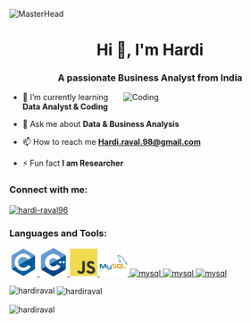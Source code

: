 ![MasterHead](https://i.ytimg.com/vi/f02mOEt11OQ/maxresdefault.jpg)
<h1 align="center">Hi 👋, I'm Hardi</h1>
<h3 align="center">A passionate Business Analyst from India</h3>

<img align="right" alt="Coding" width="300" src="https://i.pinimg.com/originals/a7/2b/1a/a72b1aa94154e5ce6a1e1efaed96e424.jpg"> 

- 🌱 I’m currently learning **Data Analyst & Coding**

- 💬 Ask me about **Data & Business Analysis**

- 📫 How to reach me **Hardi.raval.98@gmail.com**

- ⚡ Fun fact **I am Researcher**

<h3 align="left">Connect with me:</h3>
<p align="left">
<a href="https://linkedin.com/in/hardi-raval96" target="blank"><img align="center" src="https://raw.githubusercontent.com/rahuldkjain/github-profile-readme-generator/master/src/images/icons/Social/linked-in-alt.svg" alt="hardi-raval96" height="30" width="40" /></a>
</p>

<h3 align="left">Languages and Tools:</h3>
<p align="left"> 
  <a href="https://www.cprogramming.com/" target="_blank" rel="noreferrer"> <img src="https://raw.githubusercontent.com/devicons/devicon/master/icons/c/c-original.svg" alt="c" width="50" height="50"/> </a> 
  <a href="https://www.w3schools.com/cpp/" target="_blank" rel="noreferrer"> <img src="https://raw.githubusercontent.com/devicons/devicon/master/icons/cplusplus/cplusplus-original.svg" alt="cplusplus" width="50" height="50"/> </a> 
  <a href="https://developer.mozilla.org/en-US/docs/Web/JavaScript" target="_blank" rel="noreferrer"> <img src="https://raw.githubusercontent.com/devicons/devicon/master/icons/javascript/javascript-original.svg" alt="javascript" width="50" height="50"/> 
</a> <a href="https://www.mysql.com/" target="_blank" rel="noreferrer"> <img src="https://raw.githubusercontent.com/devicons/devicon/master/icons/mysql/mysql-original-wordmark.svg" alt="mysql" width="50" height="50"/> </a>
</a> <a href="https://www.r-project.org/" target="_blank" rel="noreferrer"> <img src="https://www.r-project.org/Rlogo.png" alt="mysql" width="50" height="50"/> </a>
 </a> <a href="https://www.tableau.com/" target="_blank" rel="noreferrer"> <img src="https://www.tableau.com/themes/custom/tableau_www/logo.svg" alt="mysql" width="50" height="50"/> </a>
 </a> <a href="https://en.wikipedia.org/wiki/Microsoft_Power_BI" target="_blank" rel="noreferrer"> <img src="https://upload.wikimedia.org/wikipedia/en/thumb/2/20/Power_BI_logo.svg/105px-Power_BI_logo.svg.png" alt="mysql" width="50" height="50"/> </a>
 </p>

<p><img align="left" src="https://github-readme-stats.vercel.app/api/top-langs?username=hardiraval&show_icons=true&locale=en&layout=compact" alt="hardiraval" /></p>

<p>&nbsp;<img align="center" src="https://github-readme-stats.vercel.app/api?username=hardiraval&show_icons=true&locale=en" alt="hardiraval" /></p>

<p><img align="center" src="https://github-readme-streak-stats.herokuapp.com/?user=hardiraval&" alt="hardiraval" /></p>

